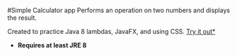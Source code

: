 #Simple Calculator app
Performs an operation on two numbers and displays the result.

Created to practice Java 8 lambdas, JavaFX, and using CSS.
[Try it out*](https://github.com/Javaliant/Calculator/blob/master/Calculator.jar?raw=true) 

* **Requires at least JRE 8**
